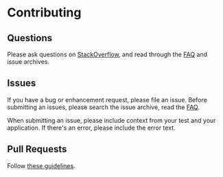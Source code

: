Contributing
============

Questions
---------

Please ask questions on [StackOverflow](http://stackoverflow.com/questions/tagged/protractor),
and read through the [FAQ](https://github.com/angular/protractor/blob/master/docs/faq.md)
and issue archives.


Issues
------

If you have a bug or enhancement request, please file an issue.
Before submitting an issues, please search the issue archive, read the
[FAQ](https://github.com/angular/protractor/blob/master/docs/faq.md).

When submitting an issue, please include context from your test and
your application. If there's an error, please include the error text.


Pull Requests
-------------

Follow [these guidelines](https://github.com/angular/protractor/blob/master/docs/contributing.md).
